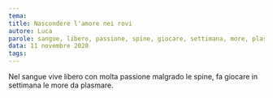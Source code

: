 ```yaml
---
tema:
title: Nascondere l'amore nei rovi
autore: Luca
parole: sangue, libero, passione, spine, giocare, settimana, more, plasmare
data: 11 novembre 2020
tags: 
---
```

Nel sangue vive libero con molta passione malgrado le spine, fa giocare in settimana le more da plasmare.